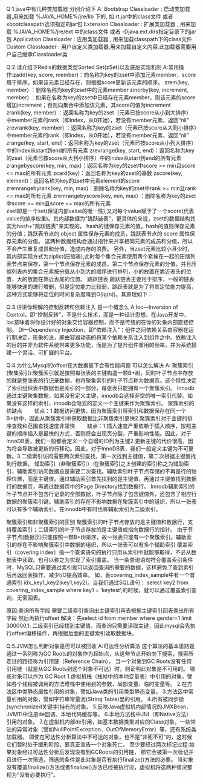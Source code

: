 Q:1.java中有几种类加载器 分别介绍下
A: Bootstrap Classloader   :   启动类加载器,用来加载 %JAVA_HOME%/jre/lib 下的, 如 rt.jar中的class文件 或者 xbootclasspath选项指定的jar包
   Extension Classloader   :     扩展类加载器 , 用来加载 %JAVA_HOME%/jre/ext 中的class文件 或者 -Djava.ext.dirs指定目录下的jar包
   Application Classloader :  应用类加载器 , 用来加载classpath下的class文件
   Custom  Classloader : 用户自定义类加载器,用来加载自定义内容.此加载器需要用户自己继承Classloader类
   
Q:2.请介绍下Redis的数据类型Sorted Set(zSet)以及底层实现机制
A:常用操作:zadd(key, score, member)：向名称为key的zset中添加元素member，score用于排序。如果该元素已经存在，则根据score更新该元素的顺序。
       zrem(key, member) ：删除名称为key的zset中的元素member
       zincrby(key, increment, member) ：如果在名称为key的zset中已经存在元素member，则该元素的score增加increment；否则向集合中添加该元素，其score的值为increment
       zrank(key, member) ：返回名称为key的zset（元素已按score从小到大排序）中member元素的rank（即index，从0开始），若没有member元素，返回“nil”
       zrevrank(key, member) ：返回名称为key的zset（元素已按score从大到小排序）中member元素的rank（即index，从0开始），若没有member元素，返回“nil”
       zrange(key, start, end)：返回名称为key的zset（元素已按score从小到大排序）中的index从start到end的所有元素
       zrevrange(key, start, end)：返回名称为key的zset（元素已按score从大到小排序）中的index从start到end的所有元素
       zrangebyscore(key, min, max)：返回名称为key的zset中score >= min且score <= max的所有元素 zcard(key)：返回名称为key的zset的基数
       zscore(key, element)：返回名称为key的zset中元素element的score zremrangebyrank(key, min, max)：删除名称为key的zset中rank >= min且rank <= max的所有元素 zremrangebyscore(key, min, max) ：删除名称为key的zset中score >= min且score <= max的所有元素    
   zset即是一个set(保证内部value的唯一性),又对每个value赋予了一个score(代表value的排序权重)。其内部数据为“跳跃链表”，更具体的来说，zset的数据结构其实为hash+"跳跃链表"来实现的。
   hash的键保存元素的值，hash的值则保存元素的分值；跳跃表节点的 object 属性保存元素的成员，跳跃表节点的 score 属性保存元素的分值。
   这两种数据结构会通过指针来共享相同元素的成员和分值，所以不会产生重复成员和分值，造成内存的浪费。
   另外，当zset元素比较小且少时，其内部实现方式为ziplist(压缩表),此时每个集合元素使用两个紧挨在一起的压缩列表节点来保存，第一个节点保存元素的成员，第二个节点保存元素的分值。并且压缩列表内的集合元素按分值从小到大的顺序进行排列，小的放置在靠近表头的位置，大的放置在靠近表尾的位置。
   跳跃链表
   跳跃链表主要用于排序，一般的链表能够快速的进行增删，但是定位能力比较弱，跳跃表就是为了将其定位能力提高，这种方式能够将定位的时间复杂度降到O(lg(n))。其原理如下：
   
Q:3.讲讲你理解的控制反转和依赖注入 是一个概念么
A:Ioc—Inversion of Control，即“控制反转”，不是什么技术，而是一种设计思想。在Java开发中，Ioc意味着将你设计好的对象交给容器控制，而不是传统的在你的对象内部直接控制。
  DI—Dependency Injection，即“依赖注入”：组件之间依赖关系由容器在运行期决定，形象的说，即由容器动态的将某个依赖关系注入到组件之中。依赖注入的目的并非为软件系统带来更多功能，而是为了提升组件重用的频率，并为系统搭建一个灵活、可扩展的平台。
  
Q:4.为什么Mysql的offset在大数据量下会有性能问题 可以怎么解决
A: 聚簇索引(聚集索引):聚簇索引就是按照每张表的主键构造一颗B+树，同时叶子节点中存放的就是整张表的行记录数据，也将聚集索引的叶子节点称为数据页。这个特性决定了索引组织表中数据也是索引的一部分，每张表只能拥有一个聚簇索引。
                    Innodb通过主键聚集数据，如果没有定义主键，innodb会选择非空的唯一索引代替。如果没有这样的索引，innodb会隐式的定义一个主键来作为聚簇索引。
                    聚簇索引的优缺点
                    　　优点：1.数据访问更快，因为聚簇索引将索引和数据保存在同一个B+树中，因此从聚簇索引中获取数据比非聚簇索引更快2.聚簇索引对于主键的排序查找和范围查找速度非常快
                    　　缺点：1.插入速度严重依赖于插入顺序，按照主键的顺序插入是最快的方式，否则将会出现页分裂，严重影响性能。因此，对于InnoDB表，我们一般都会定义一个自增的ID列为主键2.更新主键的代价很高，因为将会导致被更新的行移动。因此，对于InnoDB表，我们一般定义主键为不可更新。3.二级索引访问需要两次索引查找，第一次找到主键值，第二次根据主键值找到行数据。
   辅助索引（非聚簇索引）:在聚簇索引之上创建的索引称之为辅助索引，辅助索引访问数据总是需要二次查找。辅助索引叶子节点存储的不再是行的物理位置，而是主键值。通过辅助索引首先找到的是主键值，再通过主键值找到数据行的数据页，再通过数据页中的Page Directory找到数据行。
                        Innodb辅助索引的叶子节点并不包含行记录的全部数据，叶子节点除了包含键值外，还包含了相应行数据的聚簇索引键。辅助索引的存在不影响数据在聚簇索引中的组织，所以一张表可以有多个辅助索引。在innodb中有时也称辅助索引为二级索引。
                        
   聚簇索引和非聚簇索引的区别
   聚簇索引的叶子节点存放的是主键值和数据行，支持覆盖索引；二级索引的叶子节点存放的是主键值或指向数据行的指针。
   由于节子节点(数据页)只能按照一颗B+树排序，故一张表只能有一个聚簇索引。辅助索引的存在不影响聚簇索引中数据的组织，所以一张表可以有多个辅助索引
   覆盖索引（covering index）指一个查询语句的执行只用从索引中就能够取得，不必从数据表中读取。也可以称之为实现了索引覆盖。 
   当一条查询语句符合覆盖索引条件时，MySQL只需要通过索引就可以返回查询所需要的数据，这样避免了查到索引后再返回表操作，减少I/O提高效率。 
   如，表covering_index_sample中有一个普通索引 idx_key1_key2(key1,key2)。当我们通过SQL语句：
   select key2 from covering_index_sample where key1 = ‘keytest’;的时候，就可以通过覆盖索引查询，无需回表。
   
   原因:查询所有字段 需要二级索引查询出主键索引再去根据主键索引回表查出所有字段 然后再执行offset
   解决：先select id from member where gender=1 limit 300000,1; 
        二级索引已经找到主键值，而查询只需要读取主键，因此mysql会先执行offset偏移操作，再根据后面的主键索引读取数据块。
        
Q:5.JVM怎么判断对象是否可以被回收
A:可达性分析算法
     这个算法的基本思路是通过一系列称为GC Roots的对象作为起始点，从这些节点开始向下搜索，搜索所走过的路径称为引用链（Reference Chain），
     当一个对象到GC Roots没有任何引用链（就是从GC Roots到这个对象不可达）时，则证明此对象是不可用的。
     哪些对象可以作为 GC Root 1.虚拟机栈（栈帧中的本地变量表）中引用的对象，譬如各个线程被调用的方法堆栈中使用到的参数、局部变量、临时变量等。
                            2.在方法区中类静态属性引用的对象，譬如Java类的引用类型静态变量。
                            3.方法区中常量引用的对象，譬如字符串常量池(String Table)里的引用。
                            4.所有被同步锁(synchronized关键字)持有的对象。
                            5.反映Java虚拟机内部情况的JMXBean、JVMTI中注册de回调、本地代码缓存等。
                            6.本地方法栈中JNI（即Native方法）引用的对象。
                            7.在虚拟机内部de引用，如基本数据类型对应的Class对象，一些常驻的异常对象（譬如NullPointException、OutOfMemoryError）等，还有系统类加载器。
     即使在可达性分析算法中不可达的对象，也不是“非死不可”的，这时候它们暂时处于缓刑阶段，要真正宣告一个对象死亡，
     至少要经过两次标记过程:如果对象经过可达性分析后发现没有到GCRoots的引用链，
     那它会被第一次标记并且进行一次筛选，筛选的条件是此对象是否有执行finalize()方法的必要。
     当对象没有覆盖finalize()方法或者finalize()方法已经被执行过，虚拟机将这两种情况都视为“没有必要执行”。
     